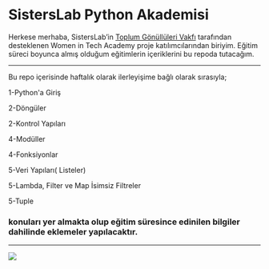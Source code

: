 # SistersLab Python Akademisi

Herkese merhaba, SistersLab’in [Toplum Gönüllüleri Vakfı](https://www.tog.org.tr/en/) tarafından desteklenen Women in Tech Academy proje katılımcılarından biriyim. Eğitim süreci boyunca almış olduğum eğitimlerin içeriklerini bu repoda tutacağım. 

----

Bu repo içerisinde haftalık olarak ilerleyişime bağlı olarak sırasıyla;

 1-Python'a Giriş
 
 2-Döngüler
 
 2-Kontrol Yapıları
 
 4-Modüller
 
 4-Fonksiyonlar
 
 5-Veri Yapıları( Listeler)
 
 5-Lambda, Filter ve Map İsimsiz Filtreler
 
 5-Tuple

### konuları yer almakta olup eğitim süresince edinilen bilgiler dahilinde eklemeler yapılacaktır.

----



![](https://user-images.githubusercontent.com/113256992/194758585-5bb7b06d-1759-4828-b74c-f3da5dc78729.jpg)


